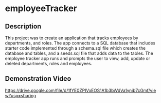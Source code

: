 # employeeTracker

## Description
This project was to create an application that tracks employees by departments, and roles. The app connects to a SQL database that includes starter code implemented through a schema.sql file which creates the database and tables, and a seeds.sql file that adds data to the tables. The employee tracker app runs and prompts the user to view, add, update or deleted departments, roles and employees.

## Demonstration Video
https://drive.google.com/file/d/1fYE0ZPIVxEOS1A1b3bWdVa1ynib7cGmf/view?usp=sharing